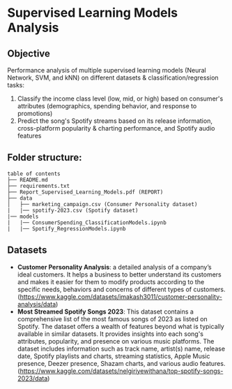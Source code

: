 # Supervised Learning Models Analysis
## Objective
Performance analysis of multiple supervised learning models (Neural Network, SVM, and kNN) on different datasets & classification/regression tasks: 
1. Classify the income class level (low, mid, or high) based on consumer's attributes (demographics, spending behavior, and response to promotions)
2. Predict the song's Spotify streams based on its release information, cross-platform popularity & charting performance, and Spotify audio features

## Folder structure:
```
table of contents
├── README.md
├── requirements.txt
├── Report_Supervised_Learning_Models.pdf (REPORT)
├── data
│   ├── marketing_campaign.csv (Consumer Personality dataset)
|   |── spotify-2023.csv (Spotify dataset)
|── models
|   |── ConsumerSpending_ClassificationModels.ipynb
|   |── Spotify_RegressionModels.ipynb
```

## Datasets
- **Customer Personality Analysis**: a detailed analysis of a company’s ideal customers. It helps a business to better understand its customers and makes it easier for them to modify products according to the specific needs, behaviors and concerns of different types of customers. (https://www.kaggle.com/datasets/imakash3011/customer-personality-analysis/data)
- **Most Streamed Spotify Songs 2023**: This dataset contains a comprehensive list of the most famous songs of 2023 as listed on Spotify. The dataset offers a wealth of features beyond what is typically available in similar datasets. It provides insights into each song's attributes, popularity, and presence on various music platforms. The dataset includes information such as track name, artist(s) name, release date, Spotify playlists and charts, streaming statistics, Apple Music presence, Deezer presence, Shazam charts, and various audio features. (https://www.kaggle.com/datasets/nelgiriyewithana/top-spotify-songs-2023/data)
